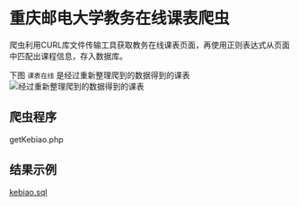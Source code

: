 # 重庆邮电大学教务在线课表爬虫
爬虫利用CURL库文件传输工具获取教务在线课表页面，再使用正则表达式从页面中匹配出课程信息，存入数据库。

下图 `课表在线` 是经过重新整理爬到的数据得到的课表
![经过重新整理爬到的数据得到的课表][1]

## 爬虫程序
getKebiao.php

## 结果示例
[kebiao.sql][2]

  [1]: https://i.loli.net/2019/03/22/5c94d9b364a04.png
  [2]: https://github.com/kongmile/kebiao/blob/master/kebiao.sql
